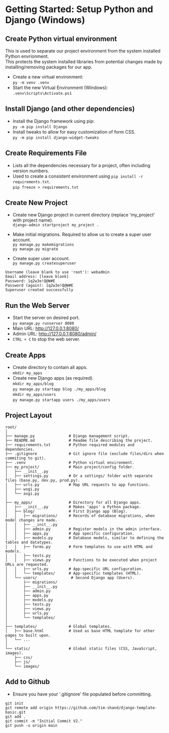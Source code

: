 # Getting Started: Setup Python and Django (Windows)
## Create Python virtual environment
This is used to separate our project environment from the system installed Python envrionment.   
This protects the system installed libraries from potential changes made by installing/removing packages for our app.   
- Create a new virtual environment:   
`py -m venv .venv`
- Start the new Virtual Environment (Windows):   
`.venv\Scripts\Activate.ps1`    

## Install Django (and other dependencies)
- Install the Django framework using pip:   
`py -m pip install Django`
- Install tweaks to allow for easy customization of form CSS.   
`py -m pip install django-widget-tweaks`   

## Create Requirements File
- Lists all the dependencies necessary for a project, often including version numbers.
- Used to create a consistent environment using `pip install -r requirements.txt`.   
`pip freeze > requirements.txt`   

## Create New Project
- Create new Django project in current directory (replace 'my_project' with project name).   
`django-admin startproject my_project .`   

- Make initial migrations. Required to allow us to create a super user account.   
`py manage.py makemigrations`   
`py manage.py migrate`   

- Create super user account.   
`py manage.py createsuperuser`   
```
Username (leave blank to use 'root'): webadmin
Email address: [leave blank]
Password: 1q2w3e!Q@W#E
Password (again): 1q2w3e!Q@W#E
Superuser created successfully
```

## Run the Web Server
- Start the server on desired port.    
`py manage.py runserver 8080`  
- Main URL: http://127.0.0.1:8080/
- Admin URL: http://127.0.0.1:8080/admin/
- `CTRL + C` to stop the web server.

## Create Apps
- Create directory to contain all apps.   
`mkdir my_apps`   
- Create new Django apps (as required).   
`mkdir my_apps/blog`   
`py manage.py startapp blog ./my_apps/blog`   
`mkdir my_apps/users`   
`py manage.py startapp users ./my_apps/users`   

## Project Layout
```
root/
│
├── manage.py               # Django management script.
├── README.md               # Readme file describing the project.
├── requirements.txt        # Python required modules and dependencies.
├── .gitignore              # Git ignore file (exclude files/dirs when commiting to git).
├── .venv                   # Python virtual environment.
├── my_project/             # Main project/config folder.
│   ├── __init__.py
│   ├── settings.py         # Or a settings/ folder with separate files (base.py, dev.py, prod.py).
│   ├── urls.py             # Map URL requests to app functions.
│   ├── wsgi.py
│   └── asgi.py
│
├── my_apps/                # Directory for all Django apps.
│   ├── __init__.py         # Makes 'apps' a Python package.
│   ├── blog/               # First Django app (Blog).
│   │   ├── migrations/     # Records of database migrations, when model changes are made.
│   │   ├── __init__.py
│   │   ├── admin.py        # Register models in the admin interface.
│   │   ├── apps.py         # App specific configuration.
│   │   ├── models.py       # Database models, similar to defining the tables and datatypes.
│   │   ├── forms.py        # Form templates to use with HTML and models.
│   │   ├── tests.py
│   │   ├── views.py        # Functions to be executed when project URLs are requested.
│   │   ├── urls.py         # App-specific URL configuration.
│   │   └── templates/      # App-specific templates (HTML).
│   └── users/               # Second Django app (Users).
│       ├── migrations/
│       ├── __init__.py
│       ├── admin.py
│       ├── apps.py
│       ├── models.py
│       ├── tests.py
│       ├── views.py
│       ├── urls.py
│       └── templates/
│
├── templates/              # Global templates.
│   ├── base.html           # Used as base HTML template for other pages to built upon.
│   └── ...
│
└── static/                 # Global static files (CSS, JavaScript, images).
    ├── css/
    ├── js/
    └── images/
```

## Add to Github
- Ensure you have your '.gitignore' file populated before committing.
```
git init
git remote add origin https://github.com/tim-shand/django-template-basic.git
git add .
git commit -m "Initial Commit V2."
git push -u origin main
```
